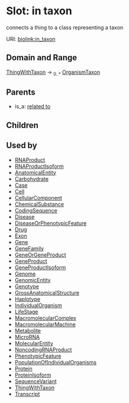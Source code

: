 
# Slot: in taxon


connects a thing to a class representing a taxon

URI: [biolink:in_taxon](https://w3id.org/biolink/vocab/in_taxon)

## Domain and Range

[ThingWithTaxon](ThingWithTaxon.md) ->  <sub>0..*</sub> [OrganismTaxon](OrganismTaxon.md)

## Parents

 *  is_a: [related to](related_to.md)

## Children


## Used by

 * [RNAProduct](RNAProduct.md)
 * [RNAProductIsoform](RNAProductIsoform.md)
 * [AnatomicalEntity](AnatomicalEntity.md)
 * [Carbohydrate](Carbohydrate.md)
 * [Case](Case.md)
 * [Cell](Cell.md)
 * [CellularComponent](CellularComponent.md)
 * [ChemicalSubstance](ChemicalSubstance.md)
 * [CodingSequence](CodingSequence.md)
 * [Disease](Disease.md)
 * [DiseaseOrPhenotypicFeature](DiseaseOrPhenotypicFeature.md)
 * [Drug](Drug.md)
 * [Exon](Exon.md)
 * [Gene](Gene.md)
 * [GeneFamily](GeneFamily.md)
 * [GeneOrGeneProduct](GeneOrGeneProduct.md)
 * [GeneProduct](GeneProduct.md)
 * [GeneProductIsoform](GeneProductIsoform.md)
 * [Genome](Genome.md)
 * [GenomicEntity](GenomicEntity.md)
 * [Genotype](Genotype.md)
 * [GrossAnatomicalStructure](GrossAnatomicalStructure.md)
 * [Haplotype](Haplotype.md)
 * [IndividualOrganism](IndividualOrganism.md)
 * [LifeStage](LifeStage.md)
 * [MacromolecularComplex](MacromolecularComplex.md)
 * [MacromolecularMachine](MacromolecularMachine.md)
 * [Metabolite](Metabolite.md)
 * [MicroRNA](MicroRNA.md)
 * [MolecularEntity](MolecularEntity.md)
 * [NoncodingRNAProduct](NoncodingRNAProduct.md)
 * [PhenotypicFeature](PhenotypicFeature.md)
 * [PopulationOfIndividualOrganisms](PopulationOfIndividualOrganisms.md)
 * [Protein](Protein.md)
 * [ProteinIsoform](ProteinIsoform.md)
 * [SequenceVariant](SequenceVariant.md)
 * [ThingWithTaxon](ThingWithTaxon.md)
 * [Transcript](Transcript.md)
